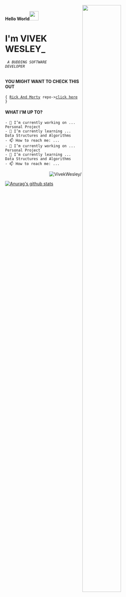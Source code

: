 <img src='https://i.pinimg.com/originals/8b/35/fe/8b35fef55fba1a201c9c7a11d3ec3d64.gif'  align="right" width="50%" height="70%" /> 

#### Hello World<img src="https://raw.githubusercontent.com/iampavangandhi/iampavangandhi/master/gifs/Hi.gif" width="30"/> 

<!--
Hi there <img src="https://raw.githubusercontent.com/iampavangandhi/iampavangandhi/master/gifs/Hi.gif" width="30"/>
-->
# **I'm VIVEK WESLEY_**
###### <code> A BUDDING SOFTWARE DEVELOPER </code>

#### YOU MIGHT WANT TO CHECK THIS OUT
<code>{
  [Rick And Morty](https://vivekwesley.github.io/Rick-and-Morty-Episode/ "rick and morty episode app") 
      repo->[click here](https://github.com/VivekWesley/Rick-and-Morty-Episode "repo")
}
</code>

#### WHAT I'M UP TO?
```
- 🔭 I’m currently working on ... Personal Project
- 🌱 I’m currently learning ... Data Structures and Algorithms
- 📫 How to reach me: ... 
- 🔭 I’m currently working on ... Personal Project
- 🌱 I’m currently learning ... Data Structures and Algorithms
- 📫 How to reach me: ...
```

<p align="right"> <img src=https://komarev.com/ghpvc/?username=VivekWesley alt=VivekWesley/></p>

[![Anurag's github stats](https://github-readme-stats.vercel.app/api?username=VivekWesley)](https://github.com/anuraghazra/github-readme-stats)
